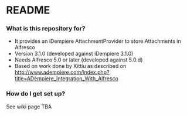 # README #

### What is this repository for? ###

* It provides an iDempiere AttachmentProvider to store Attachments in Alfresco
* Version 3.1.0 (developed against iDempiere 3.1.0)
* Needs Alfresco 5.0 or later (developed against 5.0.d)
* Based on work done by Kittiu as described on 
  http://www.adempiere.com/index.php?title=ADempiere_Integration_With_Alfresco

### How do I get set up? ###

See wiki page TBA